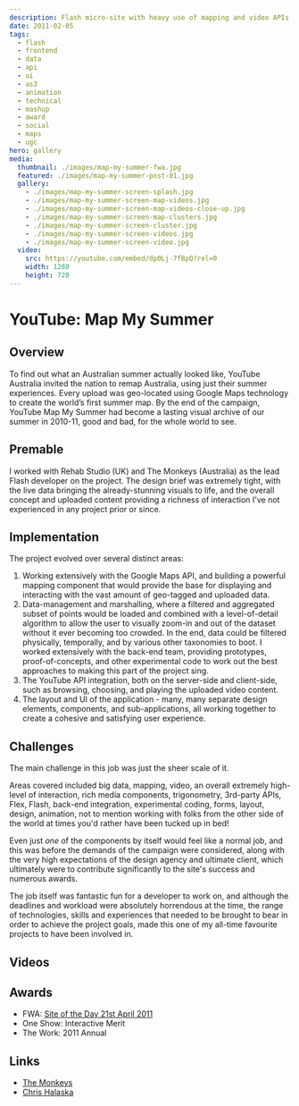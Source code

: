 ```yaml
---
description: Flash micro-site with heavy use of mapping and video APIs
date: 2011-02-05
tags:
  - flash
  - frontend
  - data
  - api
  - ui
  - as3
  - animation
  - technical
  - mashup
  - award
  - social
  - maps
  - ugc
hero: gallery
media:
  thumbnail: ./images/map-my-summer-fwa.jpg
  featured: ./images/map-my-summer-post-01.jpg
  gallery:
    - ./images/map-my-summer-screen-splash.jpg
    - ./images/map-my-summer-screen-map-videos.jpg
    - ./images/map-my-summer-screen-map-videos-close-up.jpg
    - ./images/map-my-summer-screen-map-clusters.jpg
    - ./images/map-my-summer-screen-cluster.jpg
    - ./images/map-my-summer-screen-videos.jpg
    - ./images/map-my-summer-screen-video.jpg
  video:
    src: https://youtube.com/embed/dp0Lj-7fBpQ?rel=0
    width: 1280
    height: 720
---
```


# YouTube: Map My Summer

## Overview

To find out what an Australian summer actually looked like, YouTube Australia invited the nation to remap Australia, using just their summer experiences. Every upload was geo-located using Google Maps technology to create the world’s first summer map. By the end of the campaign, YouTube Map My Summer had become a lasting visual archive of our summer in 2010-11, good and bad, for the whole world to see.

## Premable

I worked with Rehab Studio (UK) and The Monkeys (Australia) as the lead Flash developer on the project. The design brief was extremely tight, with the live data bringing the already-stunning visuals to life, and the overall concept and uploaded content providing a richness of interaction I've not experienced in any project prior or since.

## Implementation

The project evolved over several distinct areas:

1. Working extensively with the Google Maps API, and building a powerful mapping component that would provide the base for displaying and interacting with the vast amount of geo-tagged and uploaded data.
2. Data-management and marshalling, where a filtered and aggregated subset of points would be loaded and combined with a level-of-detail algorithm to allow the user to visually zoom-in and out of the dataset without it ever becoming too crowded. In the end, data could be filtered physically, temporally, and by various other taxonomies to boot. I worked extensively with the back-end team, providing prototypes, proof-of-concepts, and other experimental code to work out the best approaches to making this part of the project sing.
3. The YouTube API integration, both on the server-side and client-side, such as browsing, choosing, and playing the uploaded video content.
4. The layout and UI of the application - many, many separate design elements, components, and sub-applications, all working together to create a cohesive and satisfying user experience.

## Challenges

The main challenge in this job was just the sheer scale of it.

Areas covered included big data, mapping, video, an overall extremely high-level of interaction, rich media components, trigonometry, 3rd-party APIs, Flex, Flash, back-end integration, experimental coding, forms, layout, design, animation, not to mention working with folks from the other side of the world at times you'd rather have been tucked up in bed!

Even just _one_ of the components by itself would feel like a normal job, and this was before the demands of the campaign were considered, along with the very high expectations of the design agency and ultimate client, which ultimately were to contribute significantly to the site's success and numerous awards.

The job itself was fantastic fun for a developer to work on, and although the deadlines and workload were absolutely horrendous at the time, the range of technologies, skills and experiences that needed to be brought to bear in order to achieve the project goals, made this one of my all-time favourite projects to have been involved in.

## Videos

<MediaVideo
  src="https://youtube.com/embed/dp0Lj-7fBpQ?rel=0"
  height="326"
  width="580"
/>

<MediaVideo
  src="https://youtube.com/embed/lLU7g92DF7I?rel=0"
  height="326"
  width="580"
/>

## Awards

- FWA: [Site of the Day 21st April 2011](http://thefwa.com/site/youtube-map-my-summer)
- One Show: Interactive Merit
- The Work: 2011 Annual

## Links

- [The Monkeys](http://themonkeys.com.au/#!/work/work-google-map-my-summer/)
- [Chris Halaska](http://behance.net/gallery/Map-My-Summer/6126631)
